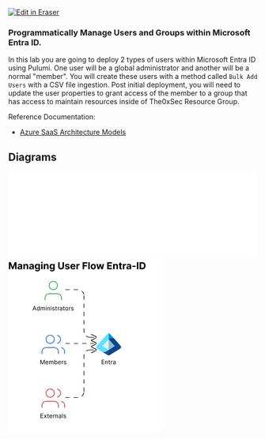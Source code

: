 <p><a target="_blank" href="https://app.eraser.io/workspace/K5FzVPtJKfp1JRe7Qytm" id="edit-in-eraser-github-link"><img alt="Edit in Eraser" src="https://firebasestorage.googleapis.com/v0/b/second-petal-295822.appspot.com/o/images%2Fgithub%2FOpen%20in%20Eraser.svg?alt=media&amp;token=968381c8-a7e7-472a-8ed6-4a6626da5501"></a></p>



### Programmatically Manage Users and Groups within Microsoft Entra ID.
In this lab you are going to deploy 2 types of users within Microsoft Entra ID using Pulumi. One user will be a global administrator and another will be a normal "member". You will create these users with a method called `Bulk Add Users` with a CSV file ingestion. Post initial deployment, you will need to update the user properties to grant access of the member to a group that has access to maintain resources inside of The0xSec Resource Group.

Reference Documentation:

- [﻿Azure SaaS Architecture Models](https://docs.microsoft.com/en-us/azure/architecture/solution-ideas/articles/multi-tenant-saas-architecture) 



<!-- eraser-additional-content -->
## Diagrams
<!-- eraser-additional-files -->
<a href="/cloud-labs/azure/az-104/9-users-groups/README-entity-relationship-1.eraserdiagram" data-element-id="_mXO17SlB44LZRUgtfvRv"><img src="/.eraser/K5FzVPtJKfp1JRe7Qytm___5TeIkEqzZuNt0Cv0uz03Dj9ejbv1___---diagram----3a87784f8eb6bc27af95b05d62eed6ab.png" alt="" data-element-id="_mXO17SlB44LZRUgtfvRv" /></a>
<a href="/cloud-labs/azure/az-104/9-users-groups/README-Managing User Flow Entra-ID-2.eraserdiagram" data-element-id="CZsjZK21PGMCD3jwjqDgF"><img src="/.eraser/K5FzVPtJKfp1JRe7Qytm___5TeIkEqzZuNt0Cv0uz03Dj9ejbv1___---diagram----80b94ed8ff5409c268c5da90cec7b9c1-Managing-User-Flow-Entra-ID.png" alt="" data-element-id="CZsjZK21PGMCD3jwjqDgF" /></a>
<!-- end-eraser-additional-files -->
<!-- end-eraser-additional-content -->
<!--- Eraser file: https://app.eraser.io/workspace/K5FzVPtJKfp1JRe7Qytm --->